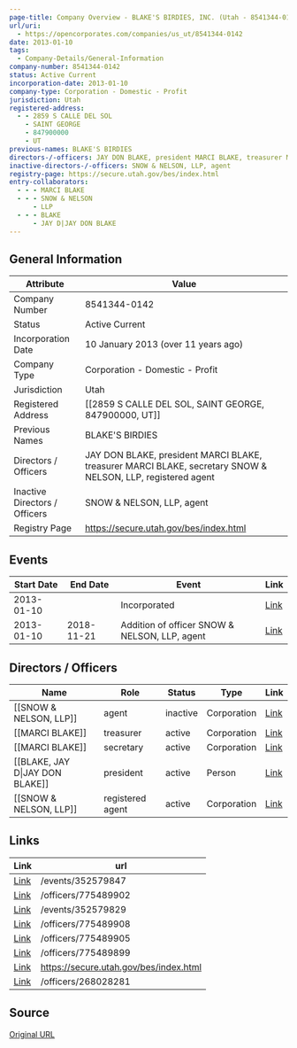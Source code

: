 ```yaml
---
page-title: Company Overview - BLAKE'S BIRDIES, INC. (Utah - 8541344-0142)
url/uri:
  - https://opencorporates.com/companies/us_ut/8541344-0142
date: 2013-01-10
tags:
  - Company-Details/General-Information
company-number: 8541344-0142
status: Active Current
incorporation-date: 2013-01-10
company-type: Corporation - Domestic - Profit
jurisdiction: Utah
registered-address:
  - - 2859 S CALLE DEL SOL
    - SAINT GEORGE
    - 847900000
    - UT
previous-names: BLAKE'S BIRDIES
directors-/-officers: JAY DON BLAKE, president MARCI BLAKE, treasurer MARCI BLAKE, secretary SNOW & NELSON, LLP, registered agent
inactive-directors-/-officers: SNOW & NELSON, LLP, agent
registry-page: https://secure.utah.gov/bes/index.html
entry-collaborators:
  - - - MARCI BLAKE
  - - - SNOW & NELSON
      - LLP
  - - - BLAKE
      - JAY D|JAY DON BLAKE
---
```


## General Information
| Attribute          | Value                                       |
|--------------------|---------------------------------------------|
| Company Number     | 8541344-0142                                |
| Status             | Active Current                              |
| Incorporation Date | 10 January 2013 (over 11 years ago)         |
| Company Type       | Corporation - Domestic - Profit             |
| Jurisdiction       | Utah                                        |
| Registered Address | [[2859 S CALLE DEL SOL, SAINT GEORGE, 847900000, UT]] |
| Previous Names     | BLAKE'S BIRDIES                             |
| Directors / Officers | JAY DON BLAKE, president MARCI BLAKE, treasurer MARCI BLAKE, secretary SNOW & NELSON, LLP, registered agent |
| Inactive Directors / Officers | SNOW & NELSON, LLP, agent                   |
| Registry Page      | https://secure.utah.gov/bes/index.html      |

## Events

| Start Date | End Date   | Event                                                   | Link |
|------------|------------|-------------------------------------------------------|------|
| 2013-01-10 |            | Incorporated                                            | [Link](https://opencorporates.com/events/352579847) |
| 2013-01-10 | 2018-11-21 | Addition of officer SNOW & NELSON, LLP, agent           | [Link](https://opencorporates.com/events/352579829) |

## Directors / Officers
| Name                 | Role            | Status     | Type        | Link |
|----------------------|-----------------|------------|-------------|------|
| [[SNOW & NELSON, LLP]] | agent           | inactive   | Corporation | [Link](https://opencorporates.com/officers/268028281) |
| [[MARCI BLAKE]]      | treasurer       | active     | Corporation | [Link](https://opencorporates.com/officers/775489899) |
| [[MARCI BLAKE]]      | secretary       | active     | Corporation | [Link](https://opencorporates.com/officers/775489902) |
| [[BLAKE, JAY D\|JAY DON BLAKE]] | president       | active     | Person      | [Link](https://opencorporates.com/officers/775489905) |
| [[SNOW & NELSON, LLP]] | registered agent | active     | Corporation | [Link](https://opencorporates.com/officers/775489908) |

## Links
| Link   | url                            
|--------|--------------------------------|
| [Link](/events/352579847) |/events/352579847             |
| [Link](/officers/775489902) |/officers/775489902           |
| [Link](/events/352579829) |/events/352579829             |
| [Link](/officers/775489908) |/officers/775489908           |
| [Link](/officers/775489905) |/officers/775489905           |
| [Link](/officers/775489899) |/officers/775489899           |
| [Link](https://secure.utah.gov/bes/index.html) |https://secure.utah.gov/bes/index.html|
| [Link](/officers/268028281) |/officers/268028281           |

## Source
[Original URL](https://opencorporates.com/companies/us_ut/8541344-0142)
